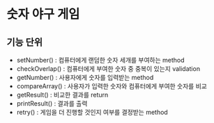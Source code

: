 # 숫자 야구 게임
## 기능 단위
* setNumber() : 컴퓨터에게 랜덤한 숫자 세개를 부여하는 method
* checkOverlap() : 컴퓨터에게 부여한 숫자 중 중복이 있는지 validation
* getNumber() : 사용자에게 숫자를 입력받는 method
* compareArray() : 사용자가 입력한 숫자와 컴퓨터에게 부여한 숫자를 비교
* getResult() : 비교한 결과를 return
* printResult() : 결과를 출력
* retry() : 게임을 더 진행할 것인지 여부를 결정받는 method
